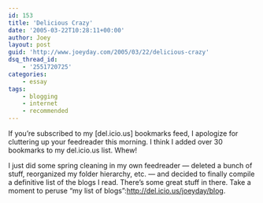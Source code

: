 ```yaml
---
id: 153
title: 'Delicious Crazy'
date: '2005-03-22T10:28:11+00:00'
author: Joey
layout: post
guid: 'http://www.joeyday.com/2005/03/22/delicious-crazy'
dsq_thread_id:
    - '2551720725'
categories:
    - essay
tags:
    - blogging
    - internet
    - recommended
---
```


If you’re subscribed to my \[del.icio.us\] bookmarks feed, I apologize for cluttering up your feedreader this morning. I think I added over 30 bookmarks to my del.icio.us list. Whew!

I just did some spring cleaning in my own feedreader — deleted a bunch of stuff, reorganized my folder hierarchy, etc. — and decided to finally compile a definitive list of the blogs I read. There’s some great stuff in there. Take a moment to peruse “my list of blogs”:http://del.icio.us/joeyday/blog.